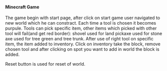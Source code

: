 <h4>Minecraft Game</h4>

<p>The game begin with start page, after click on start game user navigated to new world which he can constract. Each time a tool is chosen it becomes purpule. Tools can pick specific item, other items which picked with other tool will fail(and get red border): shovel used for land pickaxe used for stone axe used for tree green and tree trunk. After use of right tool on specific item, the item added to inventory. Click on inventory take the block, remove chosen tool and after clicking on spot you want to add in world the block is added.

Reset button is used for reset of world.
</p>